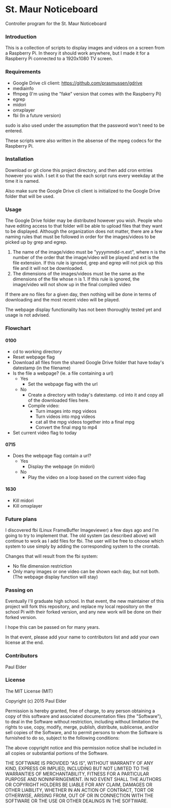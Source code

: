 # St. Maur Noticeboard

Controller program for the St. Maur Noticeboard

### Introduction

This is a collection of scripts to display images and videos on a screen from a Raspberry Pi. In theory it should work anywhere, but I made it for a Raspberry Pi connected to a 1920x1080 TV screen.

### Requirements

- Google Drive cli client: https://github.com/prasmussen/gdrive
- mediainfo
- ffmpeg (I'm using the "fake" version that comes with the Raspberry Pi)
- egrep
- midori
- omxplayer
- fbi (In a future version)

sudo is also used under the assumption that the password won't need to be entered.

These scripts were also written in the absense of the mpeg codecs for the Raspberry Pi.

### Installation

Download or git clone this project directory, and then add cron entries however you wish. I set it so that the each script runs every weekday at the time it is named.

Also make sure the Google Drive cli client is initialized to the Google Drive folder that will be used. 

### Usage

The Google Drive folder may be distributed however you wish. People who have editing access to that folder will be able to upload files that they want to be displayed. Although the organization does not matter, there are a few naming rules that must be followed in order for the images/videos to be picked up by grep and egrep.

1. The name of the image/video must be "yyyymmdd-n.ext", where n is the number of the order that the image/video will be played and ext is the file extension. If this rule is ignored, grep and egrep will not pick up this file and it will not be downloaded.
2. The dimensions of the images/videos must be the same as the dimensions of the file whose n is 1. If this rule is ignored, the image/video will not show up in the final compiled video

If there are no files for a given day, then nothing will be done in terms of downloading and the most recent video will be played.

The webpage display functionality has not been thoroughly tested yet and usage is not advised.

### Flowchart

#### 0100

- cd to working directory
- Reset webpage flag
- Download all files from the shared Google Drive folder that have today's datestamp (in the filename)
- Is the file a webpage? (ie. a file containing a url)
  - Yes
    - Set the webpage flag with the url
  - No
    - Create a directory with today's datestamp. cd into it and copy all of the downloaded files here.
    - Compile video:
      - Turn images into mpg videos
      - Turn videos into mpg videos
      - cat all the mpg videos together into a final mpg
      - Convert the final mpg to mp4
- Set current video flag to today
    
#### 0715

- Does the webpage flag contain a url?
  - Yes
    - Display the webpage (in midori)
  - No
    - Play the video on a loop based on the current video flag

#### 1630

- Kill midori
- Kill omxplayer

### Future plans

I discovered fbi (Linux FrameBuffer Imageviewer) a few days ago and I'm going to try to implement that. The old system (as described above) will continue to work as I add files for fbi. The user will be free to choose which system to use simply by adding the corresponding system to the crontab.

Changes that will result from the fbi system:
- No file dimension restriction
- Only many images or one video can be shown each day, but not both. (The webpage display function will stay)

### Passing on

Eventually I'll graduate high school. In that event, the new maintainer of this project will fork this repository, and replace my local repository on the school Pi with their forked version, and any new work will be done on their forked version.

I hope this can be passed on for many years.

In that event, please add your name to contributors list and add your own license at the end.

### Contributors

Paul Elder

### License

The MIT License (MIT)

Copyright (c) 2015 Paul Elder

Permission is hereby granted, free of charge, to any person obtaining a copy
of this software and associated documentation files (the "Software"), to deal
in the Software without restriction, including without limitation the rights
to use, copy, modify, merge, publish, distribute, sublicense, and/or sell
copies of the Software, and to permit persons to whom the Software is
furnished to do so, subject to the following conditions:

The above copyright notice and this permission notice shall be included in
all copies or substantial portions of the Software.

THE SOFTWARE IS PROVIDED "AS IS", WITHOUT WARRANTY OF ANY KIND, EXPRESS OR
IMPLIED, INCLUDING BUT NOT LIMITED TO THE WARRANTIES OF MERCHANTABILITY,
FITNESS FOR A PARTICULAR PURPOSE AND NONINFRINGEMENT. IN NO EVENT SHALL THE
AUTHORS OR COPYRIGHT HOLDERS BE LIABLE FOR ANY CLAIM, DAMAGES OR OTHER
LIABILITY, WHETHER IN AN ACTION OF CONTRACT, TORT OR OTHERWISE, ARISING FROM,
OUT OF OR IN CONNECTION WITH THE SOFTWARE OR THE USE OR OTHER DEALINGS IN
THE SOFTWARE.
